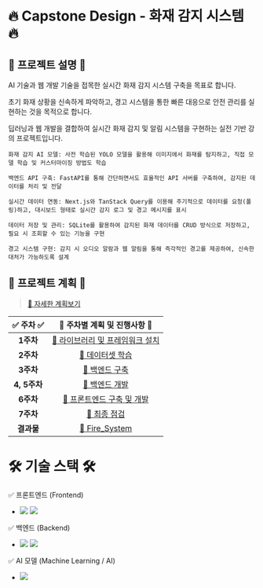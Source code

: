 # 🔥 Capstone Design - 화재 감지 시스템 🔥

## 🚀 프로젝트 설명 🚀

AI 기술과 웹 개발 기술을 접목한 실시간 화재 감지 시스템 구축을 목표로 합니다.

초기 화재 상황을 신속하게 파악하고, 경고 시스템을 통한 빠른 대응으로 안전 관리를 실현하는 것을 목적으로 합니다.

딥러닝과 웹 개발을 결합하여 실시간 화재 감지 및 알림 시스템을 구현하는 실전 기반 강의 프로젝트입니다.

```
화재 감지 AI 모델: 사전 학습된 YOLO 모델을 활용해 이미지에서 화재를 탐지하고, 직접 모델 학습 및 커스터마이징 방법도 학습

백엔드 API 구축: FastAPI를 통해 간단하면서도 효율적인 API 서버를 구축하여, 감지된 데이터를 처리 및 전달

실시간 데이터 연동: Next.js와 TanStack Query를 이용해 주기적으로 데이터를 요청(폴링)하고, 대시보드 형태로 실시간 감지 로그 및 경고 메시지를 표시

데이터 저장 및 관리: SQLite를 활용하여 감지된 화재 데이터를 CRUD 방식으로 저장하고, 필요 시 조회할 수 있는 기능을 구현

경고 시스템 구현: 감지 시 오디오 알람과 웹 알림을 통해 즉각적인 경고를 제공하여, 신속한 대처가 가능하도록 설계
```

## 📅 프로젝트 계획 📅

> [🔗 자세한 계획보기  ](./0_프로젝트%20계획/README.md)

| ✅ **주차** ✅ | 📝 **주차별 계획 및 진행사항** 📝 |
| :----------: | :---------------------------------: | 
| **1주차** | [🔗 라이브러리 및 프레임워크 설치](./1주차/README.md) | 
| **2주차** | [🔗 데이터셋 학습](./2주차/README.md) |  
| **3주차** | [🔗 백엔드 구축](./3주차/README.md) |  
| **4, 5주차** | [🔗 백엔드 개발](./4,%205주차/README.md) | 
| **6주차** | [🔗 프론트엔드 구축 및 개발](./6주차/README.md) |
| **7주차** | [🔗 최종 점검](./7주차/README.md) |
| **결과물** | [🔗 Fire_System](./결과물/) |
# 🛠️ 기술 스택 🛠️

✅ 프론트엔드 (Frontend)

- <img src="https://img.shields.io/badge/React-61DAFB.svg?style=for-the-badge&logo=React&logoColor=white" /> <img src="https://img.shields.io/badge/Next.js-000000.svg?style=for-the-badge&logo=Next.js&logoColor=white" />

✅ 백엔드 (Backend)

- <img src="https://img.shields.io/badge/FastAPI-009688.svg?style=for-the-badge&logo=FastAPI&logoColor=white" /> <img src="https://img.shields.io/badge/SQLite-003B57.svg?style=for-the-badge&logo=SQLite&logoColor=white" />

✅ AI 모델 (Machine Learning / AI)

- <img src="https://img.shields.io/badge/YOLO-111F68.svg?style=for-the-badge&logo=YOLO&logoColor=white" />